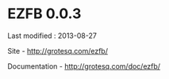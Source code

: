 EZFB 0.0.3
====
Last modified : 2013-08-27


Site - http://grotesq.com/ezfb/


Documentation - http://grotesq.com/doc/ezfb/